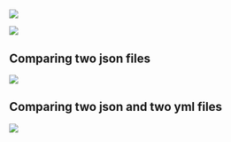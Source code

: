 <h1></h1>
<p>
<a href="https://codeclimate.com/github/skepto77/project-lvl2-s487/maintainability"><img src="https://api.codeclimate.com/v1/badges/64169c9007969429ab5d/maintainability" /></a>

<!-- <a href="https://codeclimate.com/github/skepto77/project-lvl2-s487/test_coverage"><img src="https://api.codeclimate.com/v1/badges/64169c9007969429ab5d/test_coverage" /></a> -->

<a href="https://travis-ci.com/skepto77/project-lvl2-s487"><img src="https://travis-ci.com/skepto77/project-lvl2-s487.svg?branch=master"></a>
</p>

<h2>Comparing two json files</h2>
<a href="https://asciinema.org/a/OQAwdmWxjFcfxGF1Ov3Wd5AjL" target="_blank"><img src="https://asciinema.org/a/OQAwdmWxjFcfxGF1Ov3Wd5AjL.svg" /></a>

<h2>Comparing two json and two yml files</h2>
<a href="https://asciinema.org/a/7sYzXalecQ28s6F0UYedjxLu2" target="_blank"><img src="https://asciinema.org/a/7sYzXalecQ28s6F0UYedjxLu2.svg" /></a>


